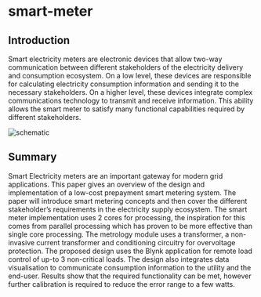 # smart-meter

## Introduction
Smart electricity meters are electronic devices that allow two-way communication between different stakeholders of the electricity delivery and consumption ecosystem. On a low level, these devices are responsible for calculating electricity consumption information and sending it to the necessary stakeholders. On a higher level, these devices integrate complex communications technology to transmit and receive information. This ability allows the smart meter to satisfy many functional capabilities required by different stakeholders.

![schematic](https://user-images.githubusercontent.com/44380530/47552375-d3203500-d904-11e8-940a-f74f9882ae56.png)

## Summary 
Smart Electricity meters are an important gateway for modern grid applications. This paper gives an overview of the design and implementation of a low-cost prepayment smart metering system. The paper will introduce smart metering concepts and then cover the different stakeholder’s requirements in the electricity supply ecosystem. The smart meter implementation uses 2 cores for processing, the inspiration for this comes from parallel processing which has proven to be more effective than single core processing. The metrology module uses a transformer, a non-invasive current transformer and conditioning circuitry for overvoltage protection. The proposed design uses the Blynk application for remote load control of up-to 3 non-critical loads. The design also integrates data visualisation to communicate consumption information to the utility and the end-user. Results show that the required functionality can be met, however further calibration is required to reduce the error range to a few watts. 


